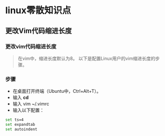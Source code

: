 # linux零散知识点
## 更改Vim代码缩进长度 
### 更改vim代码缩进长度
> 在vim中，缩进长度默认为8。
> 以下是配置Linux用户的vim缩进长度的步骤。
### 步骤
- 在桌面打开终端（Ubuntu中，Ctrl+Alt+T）。
- 输入 **cd**
- 输入 vim ~/.vimrc
- 输入以下配置：
  
```bash
set ts=4
set expandtab
set autoindent
```
